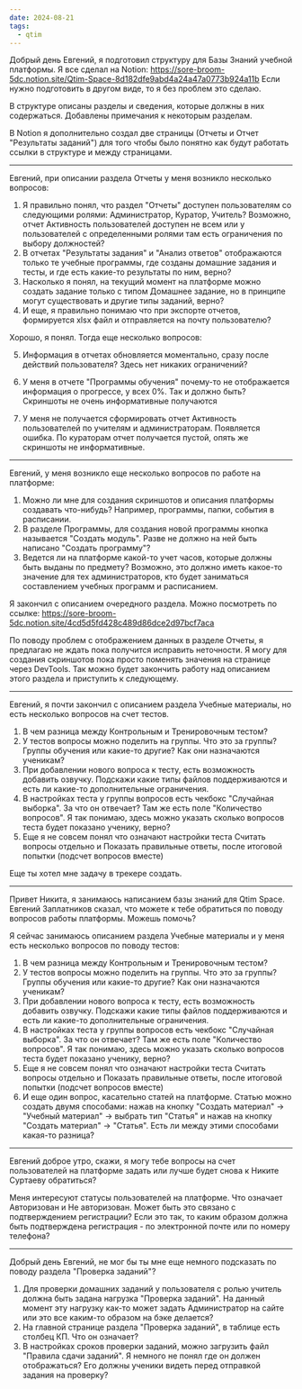 ```yaml
---
date: 2024-08-21
tags:
  - qtim
---
```

Добрый день Евгений, я подготовил структуру для Базы Знаний учебной платформы. Я все сделал на Notion: https://sore-broom-5dc.notion.site/Qtim-Space-8d182dfe9abd4a24a47a0773b924a11b Если нужно подготовить в другом виде, то я без проблем это сделаю.

В структуре описаны разделы и сведения, которые должны в них содержаться. Добавлены примечания к некоторым разделам.

В Notion я дополнительно создал две страницы (Отчеты и Отчет "Результаты заданий") для того чтобы было понятно как будут работать ссылки в структуре и между страницами.

***

Евгений, при описании раздела Отчеты у меня возникло несколько вопросов:

1. Я правильно понял, что раздел "Отчеты" доступен пользователям со следующими ролями: Администратор, Куратор, Учитель? Возможно, отчет Активность пользователей доступен не всем или у пользователей с определенными ролями там есть ограничения по выбору должностей?
2. В отчетах "Результаты задания" и "Анализ ответов" отображаются только те учебные программы, где созданы домашние задания и тесты, и где есть какие-то результаты по ним, верно?
3. Насколько я понял, на текущий момент на платформе можно создать задание только с типом Домашнее задание, но в принципе могут существовать и другие типы заданий, верно?
4. И еще, я правильно понимаю что при экспорте отчетов, формируется xlsx файл и отправляется на почту пользователю?

Хорошо, я понял. Тогда еще несколько вопросов:

5. Информация в отчетах обновляется моментально, сразу после действий пользователя? Здесь нет никаких ограничений?
6. У меня в отчете "Программы обучения" почему-то не отображается информация о прогрессе, у всех 0%. Так и должно быть? Скриншоты не очень информативные получаются

7. У меня не получается сформировать отчет Активность пользователей по учителям и администраторам. Появляется ошибка. По кураторам отчет получается пустой, опять же скриншоты не информативные.

***

Евгений, у меня возникло еще несколько вопросов по работе на платформе:

1. Можно ли мне для создания скриншотов и описания платформы создавать что-нибудь? Например, программы, папки, события в расписании.
2. В разделе Программы, для создания новой программы кнопка называется "Создать модуль". Разве не должно на ней быть написано "Создать программу"?
3. Ведется ли на платформе какой-то учет часов, которые должны быть выданы по предмету? Возможно, это должно иметь какое-то значение для тех администраторов, кто будет заниматься составлением учебных программ и расписанием.

Я закончил с описанием очередного раздела. Можно посмотреть по ссылке: https://sore-broom-5dc.notion.site/4cd5d5fd428c489d86dce2d97bcf7aca

По поводу проблем с отображением данных в разделе Отчеты, я предлагаю не ждать пока получится исправить неточности. Я могу для создания скриншотов пока просто поменять значения на странице через DevTools. Так можно будет закончить работу над описанием этого раздела и приступить к следующему.

***

Евгений, я почти закончил с описанием раздела Учебные материалы, но есть несколько вопросов на счет тестов.

1. В чем разница между Контрольным и Тренировочным тестом?
2. У тестов вопросы можно поделить на группы. Что это за группы? Группы обучения или какие-то другие? Как они назначаются ученикам?
3. При добавлении нового вопроса к тесту, есть возможность добавить озвучку. Подскажи какие типы файлов поддерживаются и есть ли какие-то дополнительные ограничения.
4. В настройках теста у группы вопросов есть чекбокс "Случайная выборка". За что он отвечает?
   Там же есть поле "Количество вопросов". Я так понимаю, здесь можно указать сколько вопросов теста будет показано ученику, верно?
5. Еще я не совсем понял что означают настройки теста Считать вопросы отдельно и Показать правильные ответы, после итоговой попытки (подсчет вопросов вместе)

Еще ты хотел мне задачу в трекере создать.

***

Привет Никита, я занимаюсь написанием базы знаний для Qtim Space. Евгений Заплатников сказал, что можете к тебе обратиться по поводу вопросов работы платформы. Можешь помочь?

Я сейчас занимаюсь описанием раздела Учебные материалы и у меня есть несколько вопросов по поводу тестов:

1. В чем разница между Контрольным и Тренировочным тестом?
2. У тестов вопросы можно поделить на группы. Что это за группы? Группы обучения или какие-то другие? Как они назначаются ученикам?
3. При добавлении нового вопроса к тесту, есть возможность добавить озвучку. Подскажи какие типы файлов поддерживаются и есть ли какие-то дополнительные ограничения.
4. В настройках теста у группы вопросов есть чекбокс "Случайная выборка". За что он отвечает?
   Там же есть поле "Количество вопросов". Я так понимаю, здесь можно указать сколько вопросов теста будет показано ученику, верно?
5. Еще я не совсем понял что означают настройки теста Считать вопросы отдельно и Показать правильные ответы, после итоговой попытки (подсчет вопросов вместе)
6. И еще один вопрос, касательно статей на платформе. Статью можно создать двумя способами: нажав на кнопку "Создать материал" -> "Учебный материал" -> выбрать тип "Статья" и нажав на кнопку "Создать материал" -> "Статья". Есть ли между этими способами какая-то разница?

***

Евгений доброе утро, скажи, я могу тебе вопросы на счет пользователей на платформе задать или лучше будет снова к Никите Суртаеву обратиться?

Меня интересуют статусы пользователей на платформе. Что означает Авторизован и Не авторизован. Может быть это связано с подтверждением регистрации? Если это так, то каким образом должна быть подтверждена регистрация - по электронной почте или по номеру телефона?

***

Добрый день Евгений, не мог бы ты мне еще немного подсказать по поводу раздела "Проверка заданий"?

1. Для проверки домашних заданий у пользователя с ролью учитель должна быть задана нагрузка "Проверка заданий". На данный момент эту нагрузку как-то может задать Администратор на сайте или это все каким-то образом на бэке делается?
2. На главной странице раздела "Проверка заданий", в таблице есть столбец КП. Что он означает?
3. В настройках сроков проверки заданий, можно загрузить файл "Правила сдачи заданий". Я немного не понял где он должен отображаться? Его должны ученики видеть перед отправкой задания на проверку?